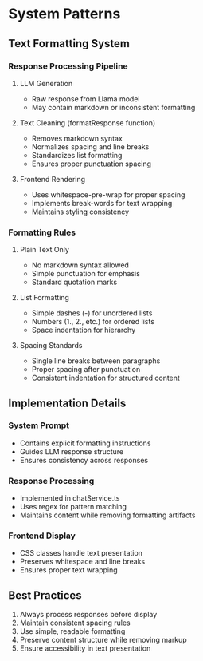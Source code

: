 # System Patterns

## Text Formatting System

### Response Processing Pipeline
1. LLM Generation
   - Raw response from Llama model
   - May contain markdown or inconsistent formatting

2. Text Cleaning (formatResponse function)
   - Removes markdown syntax
   - Normalizes spacing and line breaks
   - Standardizes list formatting
   - Ensures proper punctuation spacing

3. Frontend Rendering
   - Uses whitespace-pre-wrap for proper spacing
   - Implements break-words for text wrapping
   - Maintains styling consistency

### Formatting Rules
1. Plain Text Only
   - No markdown syntax allowed
   - Simple punctuation for emphasis
   - Standard quotation marks

2. List Formatting
   - Simple dashes (-) for unordered lists
   - Numbers (1., 2., etc.) for ordered lists
   - Space indentation for hierarchy

3. Spacing Standards
   - Single line breaks between paragraphs
   - Proper spacing after punctuation
   - Consistent indentation for structured content

## Implementation Details

### System Prompt
- Contains explicit formatting instructions
- Guides LLM response structure
- Ensures consistency across responses

### Response Processing
- Implemented in chatService.ts
- Uses regex for pattern matching
- Maintains content while removing formatting artifacts

### Frontend Display
- CSS classes handle text presentation
- Preserves whitespace and line breaks
- Ensures proper text wrapping

## Best Practices
1. Always process responses before display
2. Maintain consistent spacing rules
3. Use simple, readable formatting
4. Preserve content structure while removing markup
5. Ensure accessibility in text presentation